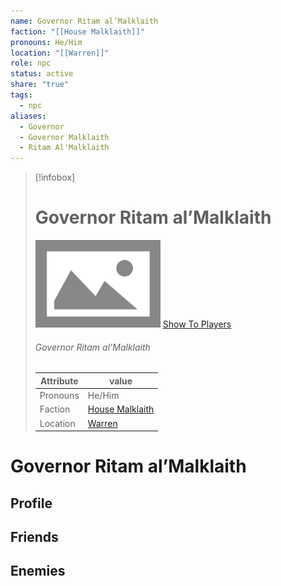 ```yaml
---
name: Governor Ritam al’Malklaith
faction: "[[House Malklaith]]"
pronouns: He/Him
location: "[[Warren]]"
role: npc
status: active
share: "true"
tags:
  - npc
aliases:
  - Governor
  - Governor Malklaith
  - Ritam Al'Malklaith
---
```



> [!infobox]
> # Governor Ritam al’Malklaith
> ![cover hsmall](../ImagePlaceholder.png)
> [Show To Players](../ImagePlaceholder.png)
> ###### Governor Ritam al’Malklaith
> Attribute |  value |
> ---|---|
> Pronouns | He/Him
> Faction | [House Malklaith](../Factions/House%20Malklaith.md)
> Location | [Warren](../Procyon/Rin/Warren.md) |


# Governor Ritam al’Malklaith
## Profile

## Friends

## Enemies


